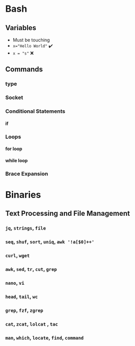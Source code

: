# Bash

## Variables
- Must be touching
- `x="Hello World"` ✔️
- `x = "s"` ❌

## Commands
### type

### Socket

### Conditional Statements
#### if

### Loops
#### for loop
#### while loop

### Brace Expansion

# Binaries

## Text Processing and File Management
### `jq`, `strings`, `file`
### `seq`, `shuf`, `sort`, `uniq`, `awk '!a[$0]++'`
### `curl`, `wget`
### `awk`, `sed`, `tr`, `cut`, `grep`
### `nano`, `vi`
### `head`, `tail`, `wc`
### `grep`, `fzf`, `zgrep`
### `cat`, `zcat`, `lolcat` , `tac`
### `man`, `which`, `locate`, `find`, `command` 

